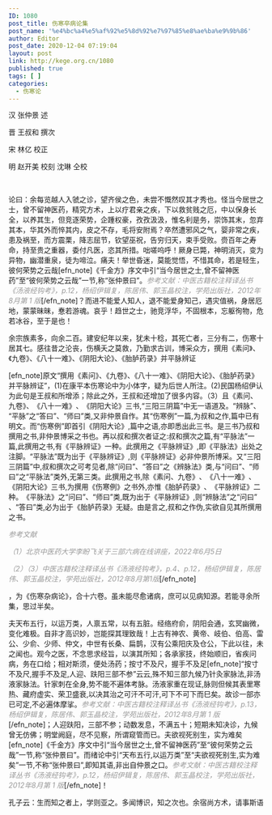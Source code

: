 ```yaml
---
ID: 1080
post_title: 伤寒卒病论集
post_name: '%e4%bc%a4%e5%af%92%e5%8d%92%e7%97%85%e8%ae%ba%e9%9b%86'
author: Editor
post_date: 2020-12-04 07:19:04
layout: post
link: http://kege.org.cn/1080
published: true
tags: [ ]
categories:
  - 伤寒论
---
```

<!-- wp:paragraph -->
<p>汉 张仲景 述</p>
<p>晋 王叔和 撰次</p>
<p>宋 林亿 校正</p>
<p>明 赵开美 校刻 沈琳 仝校</p>
<p>&nbsp;</p>
<p>论曰：余每览越人入虢之诊，望齐侯之色，未尝不慨然叹其才秀也。怪当今居世之士，曾不留神医药，精究方术，上以疗君亲之疾，下以救贫贱之厄，中以保身长全，以养其生，但竞逐荣势，企踵权豪，孜孜汲汲，惟名利是务，崇饰其末，忽弃其本，华其外而悴其内，皮之不存，毛将安附焉？卒然遭邪风之气，婴非常之疾，患及祸至，而方震栗，降志屈节，钦望巫祝，告穷归天，束手受败。赍百年之寿命，持至贵之重器，委付凡医，恣其所措。咄嗟呜呼！厥身已斃，神明消灭，变为异物，幽潜重泉，徒为啼泣。痛夫！举世昏迷，莫能觉悟，不惜其命，若是轻生，彼何荣势之云哉[efn_note]《千金方》序文中引“当今居世之士,曾不留神医药”至“彼何荣势之云哉”一节,称“张仲景曰”​。<span style="color: #999999;"><em>参考文献：中医古籍校注释译丛书《汤液经钩考》，p.12，杨绍伊辑复，陈居伟、郭玉晶校注，学苑出版社，2012年8月第 1 版</em></span>[/efn_note]？而进不能爱人知人，退不能爱身知己，遇灾值祸，身居厄地，蒙蒙昧昧，惷若游魂。哀乎！趋世之士，驰竞浮华，不固根本，忘躯徇物，危若冰谷，至于是也！</p>
<!-- /wp:paragraph -->

<!-- wp:paragraph --><!-- /wp:paragraph -->

<!-- wp:paragraph -->
<p>余宗族素多，向余二百。建安纪年以来，犹未十稔，其死亡者，三分有二，伤寒十居其七。感往昔之沦丧，伤横夭之莫救，乃勤求古训，博采众方，撰用《素问》、《九卷》、《八十一难》、《阴阳大论》、《胎胪药录》并平脉辨证</p>
<p>[efn_note]原文“撰用《素问》、《九卷》、《八十一难》、《阴阳大论》、《胎胪药录》并平脉辨证”，(1)在康平本伤寒论中为小体字，疑为后世人所注。(2)民国杨绍伊认为此句是王叔和所增添；除此之外，王叔和还增加了很多内容。（3）且《素问、九卷​》、​《八十一难》​、​《阴阳大论》三书,“三阳三阴篇”中无一语道及。​“辨脉”​、​“平脉”之“答曰”​、​“师曰”类,又非仲景自作。其“伤寒例”一篇,为叔和之作,篇中已有明文。而“伤寒例”即首引《阴阳大论》,篇中之语,亦即悉出此三书。是三书乃叔和撰用之书,非仲景博采之书也。再以叔和撰次者证之:叔和撰次之篇,有“平脉法”一篇,此撰用之书,有《平脉辨证》一种。此撰用之《平脉辨证》,即《平脉法》出处之注脚。​“平脉法”既为出于《平脉辨证》,则《平脉辨证》必非仲景所博采。又“三阳三阴篇”中,叔和撰次之可考见者,除“问曰”​、​“答曰”之《辨脉法》类,与“问曰”​、​“师曰”之“平脉法”类外,无第三类。此撰用之书,除《素问、九卷​》​、​《八十一难》​、​《阴阳大论》三书,为撰用《伤寒例》之书外,亦惟《胎胪药录》​、​《平脉辨证》二种。​《平脉法》之“问曰”​、​“师曰”类,既为出于《平脉辨证》,则“辨脉法”之“问曰”​、​“答曰”类,必为出于《胎胪药录》无疑。由是言之,叔和之作伪,实欲自见其所撰用之书。</p>
<p><span style="color: #999999;"><em>参考文献</em></span></p>
<p><span style="color: #999999;"><em>（1）北京中医药大学李盼飞关于三部六病在线讲座，2022年6月5日</em></span></p>
<p><span style="color: #999999;"><em>（2）（3）中医古籍校注释译丛书《汤液经钩考》，p.4、p.12，杨绍伊辑复，陈居伟、郭玉晶校注，学苑出版社，2012年8月第1版</em></span>[/efn_note]</p>
<p>，为《伤寒杂病论》，合十六卷。虽未能尽愈诸病，庶可以见病知源。若能寻余所集，思过半矣。</p>
<!-- /wp:paragraph -->

<!-- wp:paragraph -->
<p>夫天布五行，以运万类，人禀五常，以有五脏。经络府俞，阴阳会通，玄冥幽微，变化难极。自非才高识妙，岂能探其理致哉！上古有神农、黄帝、岐伯、伯高、雷公、少俞、少师、仲文，中世有长桑、扁鹊，汉有公乘阳庆及仓公，下此以往，未之闻也。观今之医，不念思求经旨，以演其所知；各承家技，终始顺旧，省疾问病，务在口给；相对斯须，便处汤药；按寸不及尺，握手不及足[efn_note]“按寸不及尺,握手不及足,人迎、趺阳三部不参”云云,殊不知三部九候乃针灸家脉法,非汤液家脉法。针家刺在全身,势不能不遍体考脉。汤液家重在现证,脉则但候其表里寒热、藏府虚实、荣卫盛衰,以决其治之可汗不可汗,可下不可下而巳矣。故诊一部亦已可定,不必遍体摩挲。<span style="color: #999999;"><em>参考文献：中医古籍校注释译丛书《汤液经钩考》，p.13，杨绍伊辑复，陈居伟、郭玉晶校注，学苑出版社，2012年8月第 1 版</em></span>[/efn_note]；人迎趺阳，三部不参；动数发息，不满五十；短期未知决诊，九候曾无仿佛；明堂阙庭，尽不见察，所谓窥管而已。夫欲视死别生，实为难矣[efn_note]《千金方》序文中引“当今居世之士,曾不留神医药”至“彼何荣势之云哉”一节,称“张仲景曰”​。而绪论中引“天布五行,以运万类”至“夫欲视死别生,实为难矣”一节,不称“张仲景曰”,即知其语,非出自仲景之口。<span style="color: #999999;"><em>参考文献：中医古籍校注释译丛书《汤液经钩考》，p.12，杨绍伊辑复，陈居伟、郭玉晶校注，学苑出版社，2012年8月第 1 版</em></span>[/efn_note]！</p>
<!-- /wp:paragraph -->

<!-- wp:paragraph --><!-- /wp:paragraph -->

<!-- wp:paragraph -->
<p>孔子云：生而知之者上，学则亚之。多闻博识，知之次也。余宿尚方术，请事斯语</p>
<!-- /wp:paragraph -->